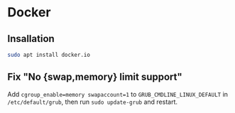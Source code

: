 # Docker

## Insallation

```sh
sudo apt install docker.io
```

## Fix "No {swap,memory} limit support"

Add `cgroup_enable=memory swapaccount=1` to `GRUB_CMDLINE_LINUX_DEFAULT` in `/etc/default/grub`, then run `sudo update-grub` and restart.
